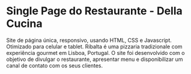 # Single Page do Restaurante - Della Cucina

Site de página única, responsivo, usando HTML, CSS e Javascript. Otimizado para celular e tablet. 
Ribalta é uma pizzaria tradizionale com experiência gourmet em Lisboa, Portugal.
O site foi desenvolvido com o objetivo de divulgar o restaurante, apresentar menu e disponibilizar um canal de contato com os seus clientes. 

